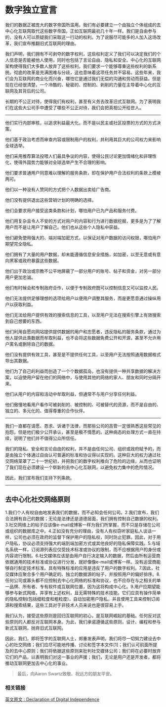 # 数字独立宣言

我们的数据正被庞大的数字帝国所滥用。我们有必要建立一个由独立个体组成的去中心化互联网取代这些数字帝国，正如互联网最初几十年一样。我们是自由参与的，没有人可以质疑我们采取这一行动的权利。为了说服尽可能多的人加入这场改革，我们宣布推翻旧式互联网的理由。

我们声明，我们拥有不可剥夺的数字权利，这些权利定义了我们可以决定我们的个人信息是否能被他人使用，同时也包括了言论自由、隐私和安全。中心化的互联网架构使得我们大多数人放弃了这些权利，我们要求一个能够尊重这些权利的新系统。彻底的改革是充满困难与分歧，这也意味着这项任务并不容易。这些年来，我们会为互联网的商业化而兴奋，哪怕它是通过我们无偿的沟通和劳动而获益。但是现在已经很清楚，一个冷酷的、秘密的、控制的、剥削的力量在主导着中心化的互联网及其背后的公司。

长期的不公正对待，使得我们有权利，甚至有义务去改革旧式互联网。为了表明我们在这些大公司手中遭受了哪些不公正对待，我们会把真相公开给世人。

- - -

他们实行内部审核，以追求利益最大化，而不是以民主或社区投票的方式的方式决策。

他们基于政治考虑而审查内容或限制用户的权利，并利用其巨大的公司权力来影响全球选举。

他们采用推荐算法投喂人们最具争议的内容，使得公民讨论更加情绪化和非理性化，使得外国势力能够对全球选举产生不合理的影响。

他们要求普通用户同意难以理解的服务条款，却在保护用户合法权利的条款上模棱两可。

他们以一种没有人赞同的方式把个人数据出卖给广告商。

他们没有提供退出这些营销计划的明确的选择。

他们会要求用户接受这类条款和计划，哪怕用户已为产品和服务付费。

他们用复杂且令人不安的方式对用户的内容和行为进行数据挖掘，更多是为了了解用户而不是让用户了解自己。他们也从这些个人隐私中获益。

他们避免使用强大的、端对端加密方式，以保证对用户数据的访问权限，哪怕用户期望完全隐私。

他们拥有了大量的用户数据，却未能遵循信息安全措施，如加密，以至无意或有意向黑客或政府暴露这些数据。

他们出于政治或宗教不公平地屏蔽了一部分用户的账号、帖子和资金，对另一部分用户更加忠诚。

他们有时候会和专制政府合作，以便于专制政府既可以控制信息又可以监控人民。

他们无法提供足够理想的选项给用户以便用户调整其服务，而是更愿意通过操纵用户以获取利益。

他们无法给用户提供有效的搜索信息的工具，以至用户无法在搜索引擎上有效搜索到自己想要的东西。

他们利用自愿向网站提供提供数据的用户和志愿者，违反隐私的服务条款，通过为他人提供此类数据而牟取利益，也不会将这些数据免费公开和开源，甚至不允许用户匿名或删除自己的数据。

他们没有提供有效工具，甚至是不提供任何工具，以至用户无法按照通用数据格式导出其数据。

他们为了自己的利益而创造了一个个数据孤岛，也没有提供一种共享数据的解决方案，以迫使用户留在他们的网络中，与使用其他的网络的家人、朋友和同时分隔开来。

他们从用户的内容和活动中牟取利益，但通常不与用户分享任何利益。

他们傲慢地看用户看作可被剥削的、被控制的、可被替代的资源，而不是自由的、独立的、多元化的、值得尊重的合作伙伴。

- - -

我们一直都在请愿、恳求、诉诸于法律，而那些公司的高管一定很熟悉这些常见的抱怨，但是他们极少公开承认，甚至是极不情愿的。这种病态的处理方式一直在持续，说明了他们并不值得公众所信任。

我们的隐私、安全和言论自由的权利，并不是由任何公司、组织或政府赋予的，而是由独立个体通过自由认可普遍的标准和协议得以实现的。这种巨大的权力通过社交网络笼罩了二十一世纪初，并把我们的数字权利推向了危险的边缘，从而也证明了我们现在必须建设一个崭新的去中心化互联网，以避免权力集中的危险情况。

因此，我们宣布我们支持下列条款。

- - -

## **去中心化社交网络原则**

1.我们个人有权自由地发表我们的数据，而不必知会任何公司。2.我们宣布，我们合法拥有自己的数据；无论是法律还是道德层面，我们拥有控制自己数据的权利。3.社交网络上的帖子应该像e-mail或博客一样为我们所掌握，而不只是存储在公司或组织的数据库之中。4.正如没有充分的理由，没有人有权窃听家庭私人谈话一样，公司也必须在政府的监督下保护用户的隐私权，同时防止犯罪。因此，对于用户隐私，协议必须支持强大的端到端加密方式或其他良好的隐私保障实践。5.与域名系统一样，订阅源列表应仅受技术标准或协议的限制，而不应根据用户的身份或内容进行限制。6.社交媒体应该是由用户自行决定输入的数据，然后由所有运营商依据通用的技术标准或协议进行分发，就好像像e-mail或博客一样。没有运营商能够自行制定技术标准。具有特殊标准的应用是违反了用户的数字权利。7.因此，社交媒体应聚合多个用户确定的、独立的数据源的帖子，并按照用户的偏好排序。8.任何公司或寡头都不应控制去中心化网络的标准和协议，也不应存在与之相关的单一品牌、所有者、专有软件或互联网位置，因为这将构成中心化。9.用户应期望能够参与新式网络，并享有上述权利，且无需特殊的技术技能。它们应具有操作简单的隐私控制(包括细粒度和粗粒度)，自动加密用户隐私，并且使用工具来控制订阅源和搜索结果，这些工具对于非技术人员来说也是很容易上手。

我们认为，接受这些原则是回归互联网的初心，是互联网崛起的基础。任何反对这些原则的人都反对互联网本身。为此，我们承诺遵循这些原则，设计、编程和参与新式互联网，抛弃旧式互联网。

因此，我们，即将签字的互联网人士，郑重发表声明，我们将尽一切努力建设去中心的社交网络；我们应尽可能地传播、讨论和签字本文件\[1\]；我们认可前面所提及的去中心原则；我们将依据这些原则来批判社交媒体公司；我们将在必要时放弃它们的产品，以表明我们对这一事业的声援；我们，无论是用户还是开发者，都将推动互联网更加去中心化的事业。



> 最后，向Aaron Swartz致敬、祝远方的朋友平安。

### 相关链接

[英文原文 : Declaration of Digital Independence](https://larrysanger.org/2019/06/declaration-of-digital-independence/)
